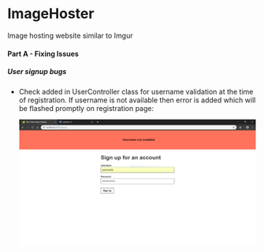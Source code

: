 # ImageHoster

Image hosting website similar to Imgur

#### Part A - Fixing Issues

##### User signup bugs

* Check added in UserController class for username validation at the time of registration. If username is not available then error is added which will be flashed promptly on registration page:

    ![Error flashed on registration page if username is not available](docs/part_a_username_not_available.png)
